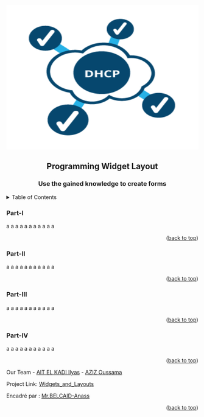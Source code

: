 <div id="top"></div>


<!-- PROJECT LOGO -->
<br />
<div align="center">
    <img src="images/logo.png" alt="Logo" width="550" height="380">
  <h2 align="center">Programming Widget Layout</h2>
  <h3 align="center">Use the gained knowledge to create forms</h3>
</div>



<!-- TABLE OF CONTENTS -->
<details>
  <summary>Table of Contents</summary>
  <ol>
        <li><a href="#Part-I">Part I</a></li>
        <li><a href="#Part-II">Part II : DHCP configuration</a></li>
        <li><a href="#Part-III">Part III : Relay agent configuration</a></li>
        <li><a href="#Part-IV">Part IV : Demonstration</a></li>
  </ol>
</details>



### Part-I

a
a
a
a
a
a
a
a
a
a
a


<p align="right">(<a href="#top">back to top</a>)</p>

<!-- The PNG class -->
### Part-II

a
a
a
a
a
a
a
a
a
a
a


<p align="right">(<a href="#top">back to top</a>)</p>


<!-- Inhertance diagram -->
### Part-III

a
a
a
a
a
a
a
a
a
a
a


<p align="right">(<a href="#top">back to top</a>)</p>


<!-- Image -->
### Part-IV

a
a
a
a
a
a
a
a
a
a
a


<p align="right">(<a href="#top">back to top</a>)</p>

Our Team - [AIT EL KADI Ilyas](https://github.com/IlyasKadi) - [AZIZ Oussama](https://github.com/ATAMAN0)

Project Link: [Widgets_and_Layouts](https://github.com/IlyasKadi/Widgets_and_Layouts)

Encadré par : [Mr.BELCAID-Anass](https://anassbelcaid.github.io)

<p align="right">(<a href="#top">back to top</a>)</p>
